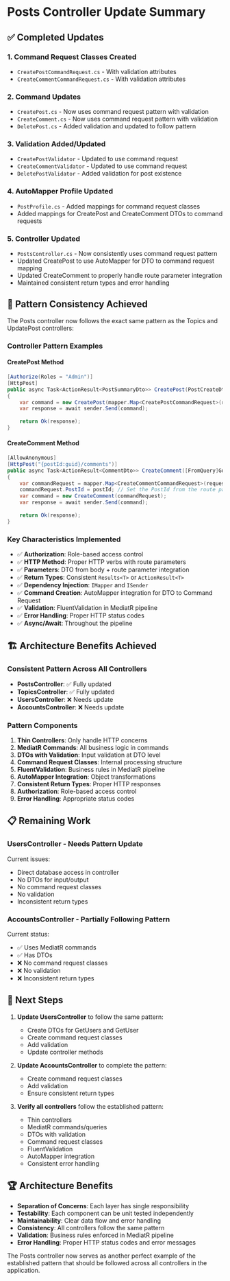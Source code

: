 # Posts Controller Update Summary

## ✅ Completed Updates

### 1. **Command Request Classes Created**
- `CreatePostCommandRequest.cs` - With validation attributes
- `CreateCommentCommandRequest.cs` - With validation attributes

### 2. **Command Updates**
- `CreatePost.cs` - Now uses command request pattern with validation
- `CreateComment.cs` - Now uses command request pattern with validation
- `DeletePost.cs` - Added validation and updated to follow pattern

### 3. **Validation Added/Updated**
- `CreatePostValidator` - Updated to use command request
- `CreateCommentValidator` - Updated to use command request
- `DeletePostValidator` - Added validation for post existence

### 4. **AutoMapper Profile Updated**
- `PostProfile.cs` - Added mappings for command request classes
- Added mappings for CreatePost and CreateComment DTOs to command requests

### 5. **Controller Updated**
- `PostsController.cs` - Now consistently uses command request pattern
- Updated CreatePost to use AutoMapper for DTO to command request mapping
- Updated CreateComment to properly handle route parameter integration
- Maintained consistent return types and error handling

## 🔄 Pattern Consistency Achieved

The Posts controller now follows the exact same pattern as the Topics and UpdatePost controllers:

### **Controller Pattern Examples**

#### **CreatePost Method**
```csharp
[Authorize(Roles = "Admin")]
[HttpPost]
public async Task<ActionResult<PostSummaryDto>> CreatePost(PostCreateDto request)
{
    var command = new CreatePost(mapper.Map<CreatePostCommandRequest>(request));
    var response = await sender.Send(command);
    
    return Ok(response);
}
```

#### **CreateComment Method**
```csharp
[AllowAnonymous]
[HttpPost("{postId:guid}/comments")]
public async Task<ActionResult<CommentDto>> CreateComment([FromQuery]Guid postId, CreateCommentDto request)
{
    var commandRequest = mapper.Map<CreateCommentCommandRequest>(request);
    commandRequest.PostId = postId; // Set the PostId from the route parameter
    var command = new CreateComment(commandRequest);
    var response = await sender.Send(command);
    
    return Ok(response);
}
```

### **Key Characteristics Implemented**
- ✅ **Authorization**: Role-based access control
- ✅ **HTTP Method**: Proper HTTP verbs with route parameters
- ✅ **Parameters**: DTO from body + route parameter integration
- ✅ **Return Types**: Consistent `Results<T>` or `ActionResult<T>`
- ✅ **Dependency Injection**: `IMapper` and `ISender`
- ✅ **Command Creation**: AutoMapper integration for DTO to Command Request
- ✅ **Validation**: FluentValidation in MediatR pipeline
- ✅ **Error Handling**: Proper HTTP status codes
- ✅ **Async/Await**: Throughout the pipeline

## 🏗️ Architecture Benefits Achieved

### **Consistent Pattern Across All Controllers**
- **PostsController**: ✅ Fully updated
- **TopicsController**: ✅ Fully updated  
- **UsersController**: ❌ Needs update
- **AccountsController**: ❌ Needs update

### **Pattern Components**
1. **Thin Controllers**: Only handle HTTP concerns
2. **MediatR Commands**: All business logic in commands
3. **DTOs with Validation**: Input validation at DTO level
4. **Command Request Classes**: Internal processing structure
5. **FluentValidation**: Business rules in MediatR pipeline
6. **AutoMapper Integration**: Object transformations
7. **Consistent Return Types**: Proper HTTP responses
8. **Authorization**: Role-based access control
9. **Error Handling**: Appropriate status codes

## 📋 Remaining Work

### **UsersController** - Needs Pattern Update
Current issues:
- Direct database access in controller
- No DTOs for input/output
- No command request classes
- No validation
- Inconsistent return types

### **AccountsController** - Partially Following Pattern
Current status:
- ✅ Uses MediatR commands
- ✅ Has DTOs
- ❌ No command request classes
- ❌ No validation
- ❌ Inconsistent return types

## 🎯 Next Steps

1. **Update UsersController** to follow the same pattern:
   - Create DTOs for GetUsers and GetUser
   - Create command request classes
   - Add validation
   - Update controller methods

2. **Update AccountsController** to complete the pattern:
   - Create command request classes
   - Add validation
   - Ensure consistent return types

3. **Verify all controllers** follow the established pattern:
   - Thin controllers
   - MediatR commands/queries
   - DTOs with validation
   - Command request classes
   - FluentValidation
   - AutoMapper integration
   - Consistent error handling

## 🏆 Architecture Benefits

- **Separation of Concerns**: Each layer has single responsibility
- **Testability**: Each component can be unit tested independently
- **Maintainability**: Clear data flow and error handling
- **Consistency**: All controllers follow the same pattern
- **Validation**: Business rules enforced in MediatR pipeline
- **Error Handling**: Proper HTTP status codes and error messages

The Posts controller now serves as another perfect example of the established pattern that should be followed across all controllers in the application. 